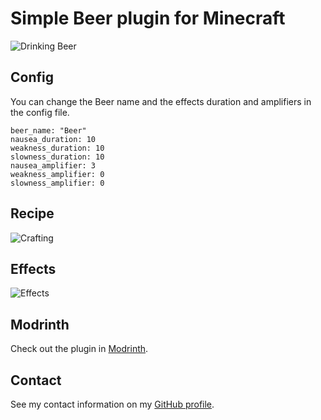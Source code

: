 # Simple Beer plugin for Minecraft

![Drinking Beer](https://cdn.modrinth.com/data/Bu7SEJjq/images/ed57bc9a3fd23ca1165cee5dd3f70b06e4683f24.gif)

## Config

You can change the Beer name and the effects duration and amplifiers in the config file.

```
beer_name: "Beer"
nausea_duration: 10
weakness_duration: 10
slowness_duration: 10
nausea_amplifier: 3
weakness_amplifier: 0
slowness_amplifier: 0
```

## Recipe

![Crafting](https://cdn.modrinth.com/data/cached_images/a46a5b8d9627b09b5a6506257c2517e044559879.png)

## Effects

![Effects](https://cdn.modrinth.com/data/cached_images/63c39b065841345ee78b103d726c5ab52c69e517.png)

## Modrinth

Check out the plugin in [Modrinth](https://modrinth.com/plugin/simple-beer).

## Contact

See my contact information on my [GitHub profile](https://github.com/bernardodangelo).
